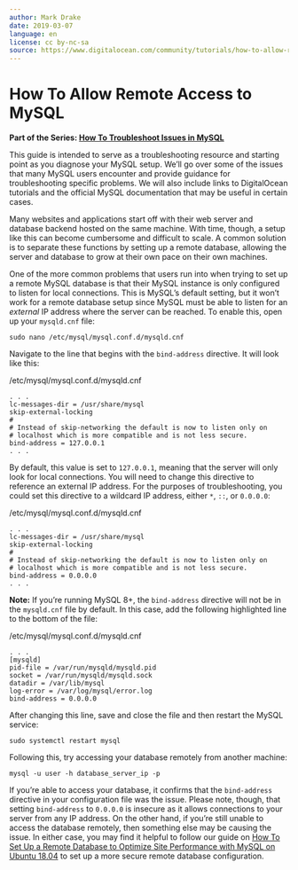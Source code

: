 ```yaml
---
author: Mark Drake
date: 2019-03-07
language: en
license: cc by-nc-sa
source: https://www.digitalocean.com/community/tutorials/how-to-allow-remote-access-to-mysql
---
```


# How To Allow Remote Access to MySQL

 **Part of the Series: [How To Troubleshoot Issues in MySQL](/community/tutorial_series/how-to-troubleshoot-issues-in-mysql)**

This guide is intended to serve as a troubleshooting resource and starting point as you diagnose your MySQL setup. We’ll go over some of the issues that many MySQL users encounter and provide guidance for troubleshooting specific problems. We will also include links to DigitalOcean tutorials and the official MySQL documentation that may be useful in certain cases.

Many websites and applications start off with their web server and database backend hosted on the same machine. With time, though, a setup like this can become cumbersome and difficult to scale. A common solution is to separate these functions by setting up a remote database, allowing the server and database to grow at their own pace on their own machines.

One of the more common problems that users run into when trying to set up a remote MySQL database is that their MySQL instance is only configured to listen for local connections. This is MySQL’s default setting, but it won’t work for a remote database setup since MySQL must be able to listen for an _external_ IP address where the server can be reached. To enable this, open up your `mysqld.cnf` file:

    sudo nano /etc/mysql/mysql.conf.d/mysqld.cnf

Navigate to the line that begins with the `bind-address` directive. It will look like this:

/etc/mysql/mysql.conf.d/mysqld.cnf

    . . .
    lc-messages-dir = /usr/share/mysql
    skip-external-locking
    #
    # Instead of skip-networking the default is now to listen only on
    # localhost which is more compatible and is not less secure.
    bind-address = 127.0.0.1
    . . .

By default, this value is set to `127.0.0.1`, meaning that the server will only look for local connections. You will need to change this directive to reference an external IP address. For the purposes of troubleshooting, you could set this directive to a wildcard IP address, either `*`, `::`, or `0.0.0.0`:

/etc/mysql/mysql.conf.d/mysqld.cnf

    . . .
    lc-messages-dir = /usr/share/mysql
    skip-external-locking
    #
    # Instead of skip-networking the default is now to listen only on
    # localhost which is more compatible and is not less secure.
    bind-address = 0.0.0.0
    . . .

**Note:** If you’re running MySQL 8+, the `bind-address` directive will not be in the `mysqld.cnf` file by default. In this case, add the following highlighted line to the bottom of the file:

/etc/mysql/mysql.conf.d/mysqld.cnf

    . . .
    [mysqld]
    pid-file = /var/run/mysqld/mysqld.pid
    socket = /var/run/mysqld/mysqld.sock
    datadir = /var/lib/mysql
    log-error = /var/log/mysql/error.log
    bind-address = 0.0.0.0

After changing this line, save and close the file and then restart the MySQL service:

    sudo systemctl restart mysql

Following this, try accessing your database remotely from another machine:

    mysql -u user -h database_server_ip -p

If you’re able to access your database, it confirms that the `bind-address` directive in your configuration file was the issue. Please note, though, that setting `bind-address` to `0.0.0.0` is insecure as it allows connections to your server from any IP address. On the other hand, if you’re still unable to access the database remotely, then something else may be causing the issue. In either case, you may find it helpful to follow our guide on [How To Set Up a Remote Database to Optimize Site Performance with MySQL on Ubuntu 18.04](how-to-set-up-a-remote-database-to-optimize-site-performance-with-mysql-on-ubuntu-18-04) to set up a more secure remote database configuration.
